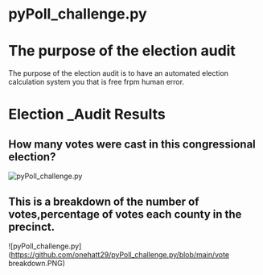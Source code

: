 # pyPoll_challenge.py
# The purpose of the election audit
The purpose of the election audit is to have an automated election calculation system you that is free frpm human error.
# Election _Audit Results
## How many votes were cast in this congressional election?
![pyPoll_challenge.py](https://github.com/onehatt29/pyPoll_challenge.py/blob/main/total_ballots.PNG)
## This is a breakdown of the number of votes,percentage of votes each county in the precinct.
![pyPoll_challenge.py](https://github.com/onehatt29/pyPoll_challenge.py/blob/main/vote breakdown.PNG)
